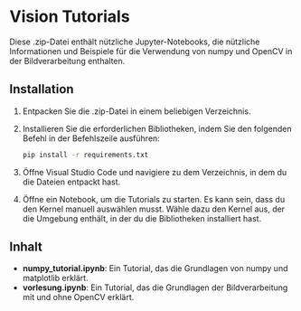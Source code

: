 # Vision Tutorials

Diese .zip-Datei enthält nützliche Jupyter-Notebooks, die nützliche Informationen und Beispiele für die Verwendung von
numpy und OpenCV in der Bildverarbeitung enthalten.

## Installation

1. Entpacken Sie die .zip-Datei in einem beliebigen Verzeichnis.
2. Installieren Sie die erforderlichen Bibliotheken, indem Sie den folgenden Befehl in der Befehlszeile ausführen:

    ```bash
    pip install -r requirements.txt
    ```

3. Öffne Visual Studio Code und navigiere zu dem Verzeichnis, in dem du die Dateien entpackt hast.
4. Öffne ein Notebook, um die Tutorials zu starten. Es kann sein, dass du den Kernel manuell auswählen musst. Wähle dazu
   den Kernel aus, der die Umgebung enthält, in der du die Bibliotheken installiert hast.

## Inhalt

- **numpy_tutorial.ipynb**: Ein Tutorial, das die Grundlagen von numpy und matplotlib erklärt.
- **vorlesung.ipynb**: Ein Tutorial, das die Grundlagen der Bildverarbeitung mit und ohne OpenCV erklärt.